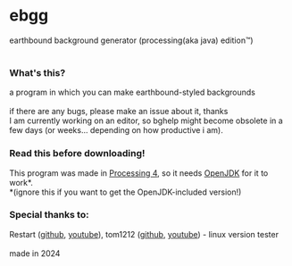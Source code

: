 # ebgg
earthbound background generator (processing(aka java) edition™)
<br><br>
### What's this? <br>
a program in which you can make earthbound-styled backgrounds <br>
<br>
if there are any bugs, please make an issue about it, thanks <br>
I am currently working on an editor, so bghelp might become obsolete in a few days (or weeks... depending on how productive i am).
### Read this before downloading!
This program was made in [Processing 4](https://processing.org/), so it needs [OpenJDK](https://adoptium.net/) for it to work*. <br>
*(ignore this if you want to get the OpenJDK-included version!)
### Special thanks to:
Restart ([github](https://github.com/RestartB), [youtube](https://www.youtube.com/channel/UC3UtM9TCOEfkMHYg56_LfqA)), tom1212 ([github](https://github.com/thepotatolover), [youtube](https://www.youtube.com/channel/UCtV19qZdwro8P-pMUbMN0DQ)) - linux version tester <br>
<br>
made in 2024
